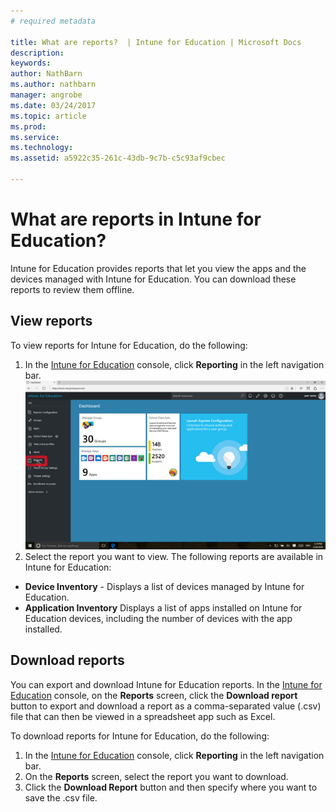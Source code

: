```yaml
---
# required metadata

title: What are reports?  | Intune for Education | Microsoft Docs
description:
keywords:
author: NathBarn
ms.author: nathbarn
manager: angrobe
ms.date: 03/24/2017
ms.topic: article
ms.prod:
ms.service:
ms.technology:
ms.assetid: a5922c35-261c-43db-9c7b-c5c93af9cbec

---
```


# What are reports in Intune for Education?

Intune for Education provides reports that let you view the apps and the devices managed with Intune for Education. You can download these reports to review them offline.

## View reports

To view reports for Intune for Education, do the following:

1. In the [Intune for Education](https://manage.windowsazure.com) console, click **Reporting** in the left navigation bar.
![Screenshot of the reports link in Intune for Education console](../media/reports-link.png)
2. Select the report you want to view. The following reports are available in Intune for Education:
  - **Device Inventory** - Displays a list of devices managed by Intune for Education.  
  - **Application Inventory** Displays a list of apps installed on Intune for Education devices, including the number of devices with the app installed.

## Download reports

You can export and download Intune for Education reports. In the [Intune for Education](https://manage.windowsazure.com) console, on the **Reports** screen, click the **Download report** button to export and download a report as a comma-separated value (.csv) file that can then be viewed in a spreadsheet app such as Excel.

To download reports for Intune for Education, do the following:
1. In the [Intune for Education](https://manage.windowsazure.com) console, click **Reporting** in the left navigation bar.
2. On the **Reports** screen, select the report you want to download.
3. Click the **Download Report** button and then specify where you want to save the .csv file.

<!-- >[!div class="step-by-step"]

>[&larr; **Add apps**](.\add-apps.md)    [**Install apps** &rarr;](.\install-apps.md)  -->

